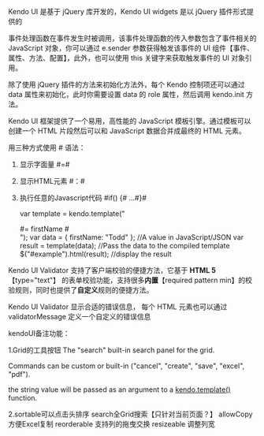 Kendo UI 是基于 jQuery 库开发的，Kendo UI widgets 是以 jQuery 插件形式提供的

事件处理函数在事件发生时被调用，该事件处理函数的传入参数包含了事件相关的 JavaScript 对象，你可以通过 e.sender 参数获得触发该事件的 UI 组件【事件、属性、方法、配置】，此外，也可以使用 this 关键字来获取触发事件的 UI 对象引用。

除了使用 jQuery 插件的方法来初始化方法外，每个 Kendo 控制项还可以通过 data 属性来初始化，此时你需要设置 data 的 role 属性，然后调用 kendo.init 方法。

Kendo UI 框架提供了一个易用，高性能的 JavaScript 模板引擎。通过模板可以创建一个 HTML 片段然后可以和 JavaScript 数据合并成最终的 HTML 元素。

用三种方式使用 # 语法：

1. 显示字面量 #=#
2. 显示HTML元素 #：#
3. 执行任意的Javascript代码 #if() {# …#}#




    var template = kendo.template("<div id='box'>#= firstName #</div>");
    var data = { firstName: "Todd" }; //A value in JavaScript/JSON
    var result = template(data); //Pass the data to the compiled template
    $("#example").html(result); //display the result



Kendo UI Validator 支持了客户端校验的便捷方法，它基于 **HTML 5**【type="text"】 的表单校验功能，支持很多**内置**【required  pattern min】的校验规则，同时也提供了**自定义**规则的便捷方法。

Kendo UI Validator 显示合适的错误信息， 每个 HTML 元素也可以通过 validatorMessage 定义一个自定义的错误信息



kendoUI备注功能：

1.Grid的工具按钮  The "search" built-in search panel for the grid.

Commands can be custom or built-in ("cancel", "create", "save", "excel", "pdf").

the string value will be passed as an argument to a [kendo.template()](https://docs.telerik.com/kendo-ui/api/javascript/kendo/methods/template) function.

2.sortable可以点击头排序  search全Grid搜索【只针对当前页面？】 allowCopy方便Excel复制  reorderable 支持列的拖曳交换 resizeable 调整列宽